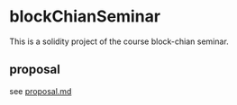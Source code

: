 # blockChianSeminar
This is a solidity project of the course block-chian seminar.

## proposal  
see [proposal.md](https://github.com/sstshenshutao/blockChianSeminar/blob/master/proposal.md)  